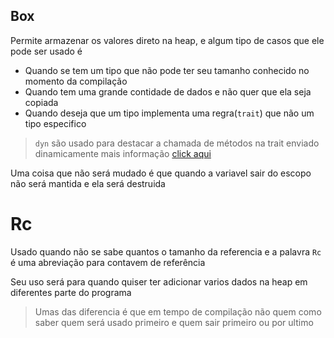 

## Box<T>
Permite armazenar os valores direto na heap,  e algum tipo de casos que ele pode ser usado é 

* Quando se tem um tipo que não pode ter seu tamanho conhecido no momento da compilação
* Quando tem uma grande contidade de dados e não quer que ela seja copiada
* Quando deseja que um tipo implementa uma regra(`trait`) que não um tipo especifico

> `dyn` são usado para destacar a chamada de métodos na trait enviado dinamicamente mais informação [click aqui](https://doc.rust-lang.org/std/keyword.dyn.html) 

Uma coisa que não será mudado é que quando a variavel sair do escopo não será mantida e ela será destruida 


# Rc<T>
Usado quando não se sabe quantos o tamanho da referencia e a palavra `Rc` é uma abreviação para contavem de referência

Seu uso será para quando quiser ter adicionar varios dados na heap em diferentes parte do programa

> Umas das diferencia é que em tempo de compilação não quem como saber quem será usado primeiro e quem sair primeiro ou por ultimo